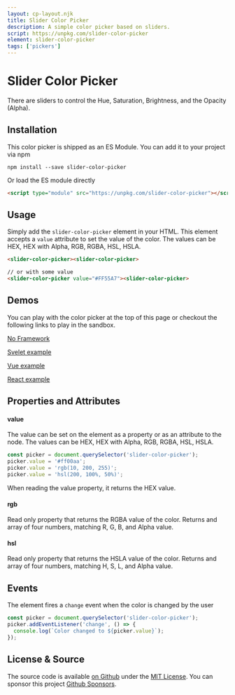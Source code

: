 ```yaml
---
layout: cp-layout.njk
title: Slider Color Picker
description: A simple color picker based on sliders.
script: https://unpkg.com/slider-color-picker
element: slider-color-picker
tags: ['pickers']
---
```


# Slider Color Picker

There are sliders to control the Hue, Saturation, Brightness, and the Opacity (Alpha). 

## Installation 
This color picker is shipped as an ES Module. You can add it to your project via npm

```shell
npm install --save slider-color-picker
```

Or load the ES module directly

```html
<script type="module" src="https://unpkg.com/slider-color-picker"></script>
```

## Usage
Simply add the `slider-color-picker` element in your HTML. This element accepts a `value` attribute to set the value of the color. 
The values can be HEX, HEX with Alpha, RGB, RGBA, HSL, HSLA.

```html
<slider-color-picker><slider-color-picker>

// or with some value
<slider-color-picker value="#FF55A7"><slider-color-picker>
```

## Demos
You can play with the color picker at the top of this page or checkout the following links to play in the sandbox.

[No Framework](https://codesandbox.io/s/slider-color-picker-q6bp4)

[Svelet example](https://codesandbox.io/s/slider-color-picker-svelte-zs2wp)

[Vue example](https://codesandbox.io/s/slider-color-picker-vue-pyzbd)

[React example](https://codesandbox.io/s/slider-color-picker-react-256yc)

## Properties and Attributes

#### value
The value can be set on the element as a property or as an attribute to the node. The values can be HEX, HEX with Alpha, RGB, RGBA, HSL, HSLA.

```javascript
const picker = document.querySelector('slider-color-picker');
picker.value = '#ff00aa';
picker.value = 'rgb(10, 200, 255)';
picker.value = 'hsl(200, 100%, 50%)';
```

When reading the value property, it returns the HEX value. 

#### rgb
Read only property that returns the RGBA value of the color. Returns and array of four numbers, matching R, G, B, and Alpha value.

#### hsl
Read only property that returns the HSLA value of the color. Returns and array of four numbers, matching H, S, L, and Alpha value.

## Events
The element fires a `change` event when the color is changed by the user

```javascript
const picker = document.querySelector('slider-color-picker');
picker.addEventListener('change', () => {
  console.log(`Color changed to ${picker.value}`);
});
```

## License & Source
The source code is available [on Github](https://github.com/pshihn/every-color-picker) under the [MIT License](https://github.com/pshihn/every-color-picker/blob/master/LICENSE). You can sponsor this project [Github Sponsors](https://github.com/sponsors/pshihn).